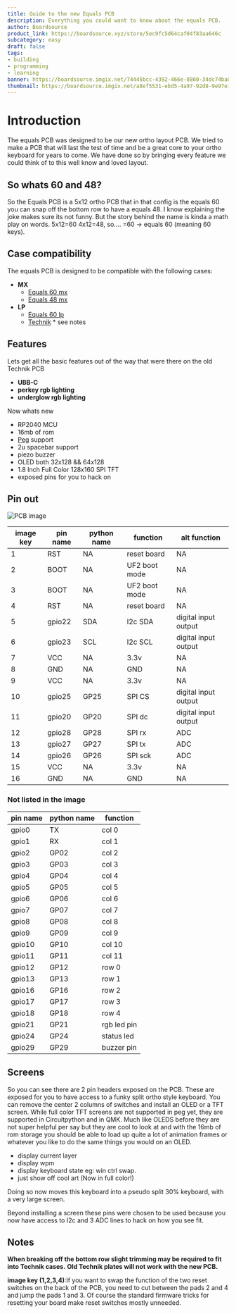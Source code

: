 ```yaml
---
title: Guide to the new Equals PCB
description: Everything you could want to know about the equals PCB.
author: Boardsource
product_link: https://boardsource.xyz/store/5ec9fc5d64caf04f83aa646c
subcategory: easy
draft: false
tags:
- building
- programming
- learning
banner: https://boardsource.imgix.net/74445bcc-4392-466e-8860-34dc74ba063a.jpg
thumbnail: https://boardsource.imgix.net/a8ef5531-ebd5-4a97-92d8-9e97e1138c4b.jpg?auto=format&ixlib=react-9.2.0&q=80&w=300&dpr=1
---
```



# Introduction


The equals PCB was designed to be our new ortho layout PCB. We tried to make a PCB that will last the test of time and be a great core to your ortho keyboard for years to come.
We have done so by bringing every feature we could think of to this well know and loved layout.


## So whats 60 and 48?
So the Equals PCB is a 5x12 ortho PCB that in that config is the equals 60 you can snap off the bottom row to have a equals 48.
I know explaining the joke makes sure its not funny. 
But the story behind the name is kinda a math play on words. 5x12=60 4x12=48, so.... =60 -> equals 60 (meaning 60 keys).


## Case compatibility
The equals PCB is designed to be compatible with the following cases:


* **MX**
    - [Equals 60 mx](https://boardsource.xyz/store/5ec9fc5d64caf04f83aa646c)
    - [Equals 48 mx](https://boardsource.xyz/store/5ec9fc5d64caf04f83aa646c)
* **LP**
    - [Equals 60 lp](https://boardsource.xyz/store/5ec9fc5d64caf04f83aa646c)
    - [Technik](https://boardsource.xyz/store/5ffb9b01edd0447f8023fdb2) * see notes


## Features


Lets get all the basic features out of the way that were there on the old Technik PCB


* **UBB-C**
* **perkey rgb lighting**
* **underglow rgb lighting**


Now whats new


* RP2040 MCU
* 16mb of rom
* [Peg](https://peg.software/) support
* 2u spacebar support
* piezo buzzer
* OLED both 32x128 && 64x128
* 1.8 Inch Full Color 128x160 SPI TFT
* exposed pins for you to hack on


## Pin out


![PCB image](https://images.boardsource.xyz/equals_pinout.jpg)




| image key | pin name | python name | function      | alt function         |
|-----------|----------|-------------|---------------|----------------------|
| 1         | RST      | NA          | reset board   | NA                   |
| 2         | BOOT     | NA          | UF2 boot mode | NA                   |
| 3         | BOOT     | NA          | UF2 boot mode | NA                   |
| 4         | RST      | NA          | reset board   | NA                   |
| 5         | gpio22   | SDA         | I2c SDA       | digital input output |
| 6         | gpio23   | SCL         | I2c SCL       | digital input output |
| 7         | VCC      | NA          | 3.3v          | NA                   |
| 8         | GND      | NA          | GND           | NA                   |
| 9         | VCC      | NA          | 3.3v          | NA                   |
| 10        | gpio25   | GP25        | SPI CS        | digital input output |
| 11        | gpio20   | GP20        | SPI dc        | digital input output |
| 12        | gpio28   | GP28        | SPI rx        | ADC                  |
| 13        | gpio27   | GP27        | SPI tx        | ADC                  |
| 14        | gpio26   | GP26        | SPI sck       | ADC                  |
| 15        | VCC      | NA          | 3.3v          | NA                   |
| 16        | GND      | NA          | GND           | NA                   |


### **Not listed in the image**


| pin name | python name | function      |
|----------|-------------|---------------|
| gpio0    | TX          | col 0         |
| gpio1    | RX          | col 1         |
| gpio2    | GP02        | col 2         |
| gpio3    | GP03        | col 3         |
| gpio4    | GP04        | col 4         |
| gpio5    | GP05        | col 5         |
| gpio6    | GP06        | col 6         |
| gpio7    | GP07        | col 7         |
| gpio8    | GP08        | col 8         |
| gpio9    | GP09        | col 9         |
| gpio10   | GP10        | col 10        |
| gpio11   | GP11        | col 11        |
| gpio12   | GP12        | row 0         |
| gpio13   | GP13        | row 1         |
| gpio16   | GP16        | row 2         |
| gpio17   | GP17        | row 3         |
| gpio18   | GP18        | row 4         |
| gpio21   | GP21        | rgb led pin   |
| gpio24   | GP24        | status led    |
| gpio29   | GP29        | buzzer pin   |




## Screens


So you can see there are 2 pin headers exposed on the PCB.
These are exposed for you to have access to a funky split ortho style keyboard.
You can remove the center 2 columns of switches and install an OLED or a TFT screen.
While full color TFT screens are not supported in peg yet, they are supported in Circuitpython and in QMK.
Much like OLEDS before they are not super helpful per say but they are cool to look at and with the 16mb of rom storage you should be able to load up quite a lot of animation frames or whatever you like to do the same things you would on an OLED.

* display current layer
* display wpm
* display keyboard state eg: win ctrl swap.
* just show off cool art (Now in full color!)


Doing so now moves this keyboard into a pseudo split 30% keyboard, with a very large screen.


Beyond installing a screen these pins were chosen to be used because you now have access to I2c and 3 ADC lines to hack on how you see fit.


## **Notes**
**When breaking off the bottom row slight trimming may be required to fit into Technik cases.**
**Old Technik plates will not work with the new PCB.**


**image key (1,2,3,4)**:If you want to swap the function of the two reset switches on the back of the PCB, you need to cut between the pads 2 and 4 and jump the pads 1 and 3.
Of course the standard firmware tricks for resetting your board make reset switches mostly unneeded.



